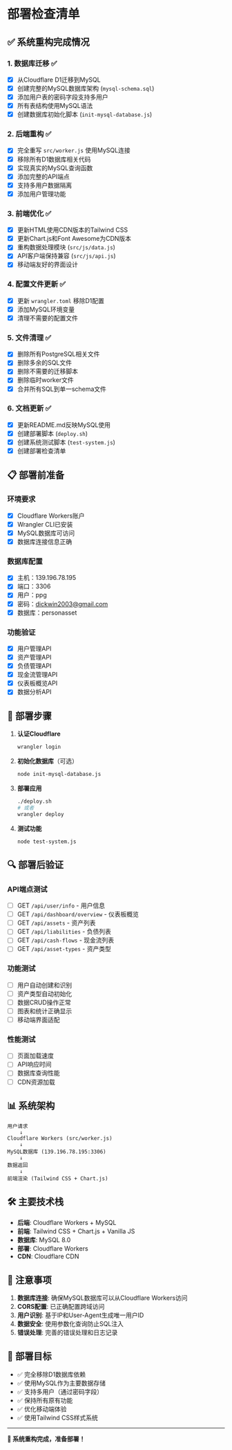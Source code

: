 # 部署检查清单

## ✅ 系统重构完成情况

### 1. 数据库迁移 ✅
- [x] 从Cloudflare D1迁移到MySQL
- [x] 创建完整的MySQL数据库架构 (`mysql-schema.sql`)
- [x] 添加用户表的密码字段支持多用户
- [x] 所有表结构使用MySQL语法
- [x] 创建数据库初始化脚本 (`init-mysql-database.js`)

### 2. 后端重构 ✅
- [x] 完全重写 `src/worker.js` 使用MySQL连接
- [x] 移除所有D1数据库相关代码
- [x] 实现真实的MySQL查询函数
- [x] 添加完整的API端点
- [x] 支持多用户数据隔离
- [x] 添加用户管理功能

### 3. 前端优化 ✅
- [x] 更新HTML使用CDN版本的Tailwind CSS
- [x] 更新Chart.js和Font Awesome为CDN版本
- [x] 重构数据处理模块 (`src/js/data.js`)
- [x] API客户端保持兼容 (`src/js/api.js`)
- [x] 移动端友好的界面设计

### 4. 配置文件更新 ✅
- [x] 更新 `wrangler.toml` 移除D1配置
- [x] 添加MySQL环境变量
- [x] 清理不需要的配置文件

### 5. 文件清理 ✅
- [x] 删除所有PostgreSQL相关文件
- [x] 删除多余的SQL文件
- [x] 删除不需要的迁移脚本
- [x] 删除临时worker文件
- [x] 合并所有SQL到单一schema文件

### 6. 文档更新 ✅
- [x] 更新README.md反映MySQL使用
- [x] 创建部署脚本 (`deploy.sh`)
- [x] 创建系统测试脚本 (`test-system.js`)
- [x] 创建部署检查清单

## 📋 部署前准备

### 环境要求
- [x] Cloudflare Workers账户
- [x] Wrangler CLI已安装
- [x] MySQL数据库可访问
- [x] 数据库连接信息正确

### 数据库配置
- [x] 主机：139.196.78.195
- [x] 端口：3306
- [x] 用户：ppg
- [x] 密码：dickwin2003@gmail.com
- [x] 数据库：personasset

### 功能验证
- [x] 用户管理API
- [x] 资产管理API
- [x] 负债管理API
- [x] 现金流管理API
- [x] 仪表板概览API
- [x] 数据分析API

## 🚀 部署步骤

1. **认证Cloudflare**
   ```bash
   wrangler login
   ```

2. **初始化数据库**（可选）
   ```bash
   node init-mysql-database.js
   ```

3. **部署应用**
   ```bash
   ./deploy.sh
   # 或者
   wrangler deploy
   ```

4. **测试功能**
   ```bash
   node test-system.js
   ```

## 🔍 部署后验证

### API端点测试
- [ ] GET `/api/user/info` - 用户信息
- [ ] GET `/api/dashboard/overview` - 仪表板概览
- [ ] GET `/api/assets` - 资产列表
- [ ] GET `/api/liabilities` - 负债列表
- [ ] GET `/api/cash-flows` - 现金流列表
- [ ] GET `/api/asset-types` - 资产类型

### 功能测试
- [ ] 用户自动创建和识别
- [ ] 资产类型自动初始化
- [ ] 数据CRUD操作正常
- [ ] 图表和统计正确显示
- [ ] 移动端界面适配

### 性能测试
- [ ] 页面加载速度
- [ ] API响应时间
- [ ] 数据库查询性能
- [ ] CDN资源加载

## 📊 系统架构

```
用户请求
    ↓
Cloudflare Workers (src/worker.js)
    ↓
MySQL数据库 (139.196.78.195:3306)
    ↓
数据返回
    ↓
前端渲染 (Tailwind CSS + Chart.js)
```

## 🛠️ 主要技术栈

- **后端**: Cloudflare Workers + MySQL
- **前端**: Tailwind CSS + Chart.js + Vanilla JS
- **数据库**: MySQL 8.0
- **部署**: Cloudflare Workers
- **CDN**: Cloudflare CDN

## 📝 注意事项

1. **数据库连接**: 确保MySQL数据库可以从Cloudflare Workers访问
2. **CORS配置**: 已正确配置跨域访问
3. **用户识别**: 基于IP和User-Agent生成唯一用户ID
4. **数据安全**: 使用参数化查询防止SQL注入
5. **错误处理**: 完善的错误处理和日志记录

## 🎯 部署目标

- ✅ 完全移除D1数据库依赖
- ✅ 使用MySQL作为主要数据存储
- ✅ 支持多用户（通过密码字段）
- ✅ 保持所有原有功能
- ✅ 优化移动端体验
- ✅ 使用Tailwind CSS样式系统

---

**🎉 系统重构完成，准备部署！**
